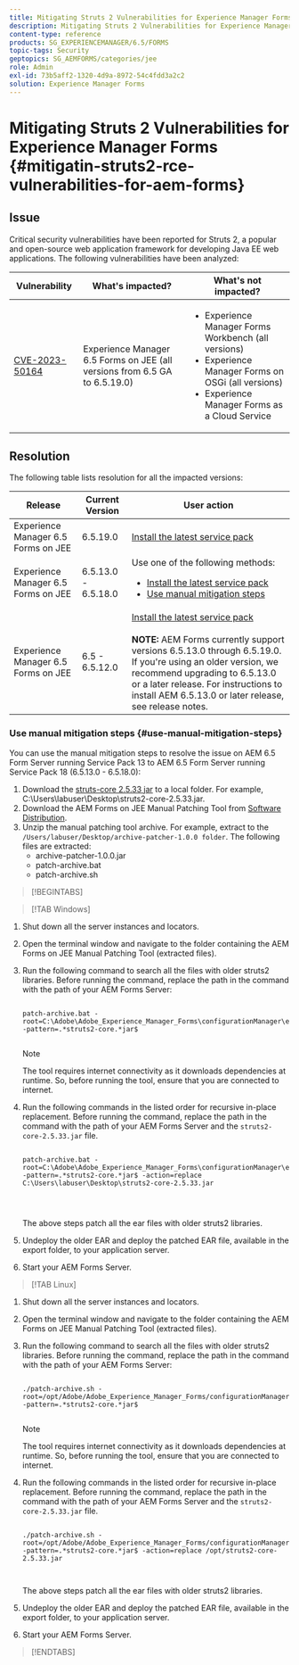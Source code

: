 ```yaml
---
title: Mitigating Struts 2 Vulnerabilities for Experience Manager Forms on JEE
description: Mitigating Struts 2 Vulnerabilities for Experience Manager Forms on JEE
content-type: reference
products: SG_EXPERIENCEMANAGER/6.5/FORMS
topic-tags: Security
geptopics: SG_AEMFORMS/categories/jee
role: Admin
exl-id: 73b5aff2-1320-4d9a-8972-54c4fdd3a2c2
solution: Experience Manager Forms
---
```

# Mitigating Struts 2 Vulnerabilities for Experience Manager Forms {#mitigatin-struts2-rce-vulnerabilities-for-aem-forms}

## Issue

Critical security vulnerabilities have been reported for Struts 2, a popular and open-source web application framework for developing Java EE web applications. The following vulnerabilities have been analyzed:

| Vulnerability  | What's impacted?  | What's not impacted?  |
|---|---|---|
| [CVE-2023-50164](https://cve.mitre.org/cgi-bin/cvename.cgi?name=2023-50164)  | Experience Manager 6.5 Forms on JEE (all versions from 6.5 GA to 6.5.19.0)  | <ul><li> Experience Manager Forms Workbench (all versions)</li> <li> Experience Manager Forms on OSGi (all versions) </li> <li> Experience Manager Forms as a Cloud Service </li> <ul>|

## Resolution

The following table lists resolution for all the impacted versions: 

| Release  | Current Version  | User action  |
|---|---|---|
| Experience Manager 6.5 Forms on JEE  |  6.5.19.0 | [Install the latest service pack](https://experienceleague.adobe.com/docs/experience-manager-65/release-notes/aem-forms-current-service-pack-installation-instructions.html?lang=en) |
| Experience Manager 6.5 Forms on JEE  |  6.5.13.0 - 6.5.18.0| Use one of the following methods: <ul><li>  <a href="https://experienceleague.adobe.com/docs/experience-manager-65/release-notes/aem-forms-current-service-pack-installation-instructions.html?lang=en"> Install the latest service pack </a> </li> <li> <a href ="#use-manual-mitigation-steps"> Use manual mitigation steps </a> |
| Experience Manager 6.5 Forms on JEE  |  6.5 - 6.5.12.0 | [Install the latest service pack](https://experienceleague.adobe.com/docs/experience-manager-65/release-notes/aem-forms-current-service-pack-installation-instructions.html?lang=en)  </br> </br> **NOTE:** AEM Forms currently support versions 6.5.13.0 through 6.5.19.0. If you're using an older version, we recommend upgrading to 6.5.13.0 or a later release. For instructions to install AEM 6.5.13.0 or later release, see release notes.|

### Use manual mitigation steps {#use-manual-mitigation-steps}

You can use the manual mitigation steps to resolve the issue on AEM 6.5 Form Server running Service Pack 13 to AEM 6.5 Form Server running Service Pack 18 (6.5.13.0 - 6.5.18.0):

1. Download the [struts-core 2.5.33 jar](https://repo1.maven.org/maven2/org/apache/struts/struts2-core/2.5.33/struts2-core-2.5.33.jar) to a local folder. For example, C:\Users\labuser\Desktop\struts2-core-2.5.33.jar.  
1. Download the AEM Forms on JEE Manual Patching Tool from [Software Distribution](https://experience.adobe.com/#/downloads/content/software-distribution/en/aem.html?package=/content/software-distribution/en/details.html/content/dam/aem/public/adobe/packages/cq650/servicepack/fd/patch_utility/archive-patcher-1.0.0.zip).
1. Unzip the manual patching tool archive. For example, extract to the `/Users/labuser/Desktop/archive-patcher-1.0.0 folder`. The following files are extracted:
    * archive-patcher-1.0.0.jar
    * patch-archive.bat
    * patch-archive.sh
    
>[!BEGINTABS]

>[!TAB Windows]

1. Shut down all the server instances and locators.

1. Open the terminal window and navigate to the folder containing the AEM Forms on JEE Manual Patching Tool  (extracted files).

1. Run the following command to search all the files with older struts2 libraries. Before running the command, replace the path in the command with the path of your AEM Forms Server:


    ```

    patch-archive.bat -root=C:\Adobe\Adobe_Experience_Manager_Forms\configurationManager\export -pattern=.*struts2-core.*jar$


    ``` 

    >[!NOTE]
    >
    >
    >The tool requires internet connectivity as it downloads dependencies at runtime. So, before running the tool, ensure that you are connected to internet. 

1. Run the following commands in the listed order for recursive in-place replacement. Before running the command, replace the path in the command with the path of your AEM Forms Server and the `struts2-core-2.5.33.jar` file.



    ```
        
    patch-archive.bat -root=C:\Adobe\Adobe_Experience_Manager_Forms\configurationManager\export -pattern=.*struts2-core.*jar$ -action=replace C:\Users\labuser\Desktop\struts2-core-2.5.33.jar

     
        
    ```
    
    The above steps patch all the ear files with older struts2 libraries. 

1. Undeploy the older EAR and deploy the patched EAR file, available in the export folder, to your application server.

1. Start your AEM Forms Server. 

>[!TAB Linux]

1. Shut down all the server instances and locators.

1. Open the terminal window and navigate to the folder containing the AEM Forms on JEE Manual Patching Tool  (extracted files).

1. Run the following command to search all the files with older struts2 libraries. Before running the command, replace the path in the command with the path of your AEM Forms Server:


    ```

    ./patch-archive.sh -root=/opt/Adobe/Adobe_Experience_Manager_Forms/configurationManager/export/ -pattern=.*struts2-core.*jar$


    ``` 

    >[!NOTE]
    >
    >
    >The tool requires internet connectivity as it downloads dependencies at runtime. So, before running the tool, ensure that you are connected to internet. 

1. Run the following commands in the listed order for recursive in-place replacement. Before running the command, replace the path in the command with the path of your AEM Forms Server and the `struts2-core-2.5.33.jar` file.



    ```
        
    ./patch-archive.sh -root=/opt/Adobe/Adobe_Experience_Manager_Forms/configurationManager/export/ -pattern=.*struts2-core.*jar$ -action=replace /opt/struts2-core-2.5.33.jar

        
    ```
    
    The above steps patch all the ear files with older struts2 libraries. 

1. Undeploy the older EAR and deploy the patched EAR file, available in the export folder, to your application server.

1. Start your AEM Forms Server. 

>[!ENDTABS]




<!-- 
### Manual patching tool 


>[!BEGINTABS]

>[!TAB Windows]

    ```
    
    patch-archive.bat [-root=dir-or-file] [-pattern=regex] [-action=list(default)|delete|replace <replacement-file>]

    ```

* **dir-or-file**: Specifies path of directory containing multiple archives to patch. The default path for AEM Forms on JEE is <>. 
* **regex**: Specifies regular expression identifying a file or an archive entry to patch. It is tested against each file's or archive entry's absolute path. For example, the pattern `.*struts2-core-2.5.30.jar$` search for all the lines that end with the exact string `struts2-core-2.5.30.jar`.
* **list**: Lists the matched files or archive entries. It recursively searches for and reports all instances of the supplied pattern matched in any entry present in any archive file (zip/jar/war/ear) inside the supplied root directory. No changes are made to any file. It is the default action of the tool, when no action is specified.
* **delete**: Deletes the matched files or archive entries. If the matched entity is an archive, deletion happens before traversing it. This prevents any potentially matching entries inside it from being reported.  
* **replace**: Substitutes the matched files or archive entries with the supplied replacement. If the matched entity is an archive, replacement happens before traversing it. This prevents any potentially matching entries inside it from being reported.

>[!TAB macOS]

    ```
    
    patch-archive.sh [-root=dir-or-file] [-pattern=regex] [-action=list(default)|delete|replace <replacement-file>]

    ```

* **dir-or-file**: Specifies path of directory containing multiple archives to patch. The default path for AEM Forms on JEE is <>. 
* **regex**: Specifies regular expression identifying a file or an archive entry to patch. It is tested against each file's or archive entry's absolute path. For example, the pattern `.*struts2-core-2.5.30.jar$` search for all the lines that end with the exact string `struts2-core-2.5.30.jar`.
* **list**: Lists the matched files or archive entries. It recursively searches for and reports all instances of the supplied pattern matched in any entry present in any archive file (zip/jar/war/ear) inside the supplied root directory. No changes are made to any file. It is the default action of the tool, when no action is specified.
* **delete**: Deletes the matched files or archive entries. If the matched entity is an archive, deletion happens before traversing it. This prevents any potentially matching entries inside it from being reported.  
* **replace**: Substitutes the matched files or archive entries with the supplied replacement. If the matched entity is an archive, replacement happens before traversing it. This prevents any potentially matching entries inside it from being reported.  

>[!TAB Linux]

    ```
    
    patch-archive.sh [-root=dir-or-file] [-pattern=regex] [-action=list(default)|delete|replace <replacement-file>]

    ```

* **dir-or-file**: Specifies path of directory containing multiple archives to patch. The default path for AEM Forms on JEE is <>. 
* **regex**: Specifies regular expression identifying a file or an archive entry to patch. It is tested against each file's or archive entry's absolute path. For example, the pattern `.*struts2-core-2.5.30.jar$` search for all the lines that end with the exact string `struts2-core-2.5.30.jar`.
* **list**: Lists the matched files or archive entries. It recursively searches for and reports all instances of the supplied pattern matched in any entry present in any archive file (zip/jar/war/ear) inside the supplied root directory. No changes are made to any file. It is the default action of the tool, when no action is specified.
* **delete**: Deletes the matched files or archive entries. If the matched entity is an archive, deletion happens before traversing it. This prevents any potentially matching entries inside it from being reported.  
* **replace**: Substitutes the matched files or archive entries with the supplied replacement. If the matched entity is an archive, replacement happens before traversing it. This prevents any potentially matching entries inside it from being reported.  



>[!ENDTABS]









-->

